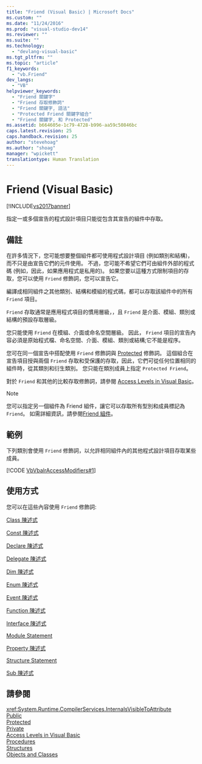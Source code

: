 ```yaml
---
title: "Friend (Visual Basic) | Microsoft Docs"
ms.custom: ""
ms.date: "11/24/2016"
ms.prod: "visual-studio-dev14"
ms.reviewer: ""
ms.suite: ""
ms.technology: 
  - "devlang-visual-basic"
ms.tgt_pltfrm: ""
ms.topic: "article"
f1_keywords: 
  - "vb.Friend"
dev_langs: 
  - "VB"
helpviewer_keywords: 
  - "Friend 關鍵字"
  - "Friend 存取修飾詞"
  - "Friend 關鍵字, 語法"
  - "Protected Friend 關鍵字組合"
  - "Friend 關鍵字, 和 Protected"
ms.assetid: b664605e-1c79-4728-b996-aa59c50846bc
caps.latest.revision: 25
caps.handback.revision: 25
author: "stevehoag"
ms.author: "shoag"
manager: "wpickett"
translationtype: Human Translation
---
```

# Friend (Visual Basic)
[!INCLUDE[vs2017banner](../../../csharp/includes/vs2017banner.md)]

指定一或多個宣告的程式設計項目只能從包含其宣告的組件中存取。  
  
## 備註  
 在許多情況下，您可能想要整個組件都可使用程式設計項目 \(例如類別和結構\)，而不只是由宣告它們的元件使用。  不過，您可能不希望它們可由組件外部的程式碼 \(例如，因此，如果應用程式是私用的\)。  如果您要以這種方式限制項目的存取，您可以使用 `Friend` 修飾詞，您可以宣告它。  
  
 編譯成相同組件之其他類別、結構和模組的程式碼，都可以存取該組件中的所有 `Friend` 項目。  
  
 `Friend` 存取通常是應用程式項目的慣用層級，，且 `Friend` 是介面、模組、類別或結構的預設存取層級。  
  
 您只能使用 `Friend` 在模組、介面或命名空間層級。  因此， `Friend` 項目的宣告內容必須是原始程式檔、命名空間、介面、模組、類別或結構;它不能是程序。  
  
 您可在同一個宣告中搭配使用 `Friend` 修飾詞與 [Protected](../../../visual-basic/language-reference/modifiers/protected.md) 修飾詞。  這個組合在宣告項目授與兩個 `Friend` 存取和受保護的存取，因此，它們可從任何位置相同的組件時，從其類別和衍生類別。  您只能在類別成員上指定 `Protected Friend`。  
  
 對於 `Friend` 和其他的比較存取修飾詞，請參閱 [Access Levels in Visual Basic](../../../visual-basic/programming-guide/language-features/declared-elements/access-levels.md)。  
  
> [!NOTE]
>  您可以指定另一個組件為 Friend 組件，讓它可以存取所有型別和成員標記為 `Friend`。  如需詳細資訊，請參閱[Friend 組件](../Topic/Friend%20Assemblies%20\(C%23%20and%20Visual%20Basic\).md)。  
  
## 範例  
 下列類別會使用 `Friend` 修飾詞，以允許相同組件內的其他程式設計項目存取某些成員。  
  
 [!CODE [VbVbalrAccessModifiers#1](../CodeSnippet/VS_Snippets_VBCSharp/vbvbalraccessmodifiers#1)]  
  
## 使用方式  
 您可以在這些內容使用 `Friend` 修飾詞:  
  
 [Class 陳述式](../../../visual-basic/language-reference/statements/class-statement.md)  
  
 [Const 陳述式](../../../visual-basic/language-reference/statements/const-statement.md)  
  
 [Declare 陳述式](../../../visual-basic/language-reference/statements/declare-statement.md)  
  
 [Delegate 陳述式](../../../visual-basic/language-reference/statements/delegate-statement.md)  
  
 [Dim 陳述式](../../../visual-basic/language-reference/statements/dim-statement.md)  
  
 [Enum 陳述式](../../../visual-basic/language-reference/statements/enum-statement.md)  
  
 [Event 陳述式](../../../visual-basic/language-reference/statements/event-statement.md)  
  
 [Function 陳述式](../../../visual-basic/language-reference/statements/function-statement.md)  
  
 [Interface 陳述式](../../../visual-basic/language-reference/statements/interface-statement.md)  
  
 [Module Statement](../../../visual-basic/language-reference/statements/module-statement.md)  
  
 [Property 陳述式](../../../visual-basic/language-reference/statements/property-statement.md)  
  
 [Structure Statement](../../../visual-basic/language-reference/statements/structure-statement.md)  
  
 [Sub 陳述式](../../../visual-basic/language-reference/statements/sub-statement.md)  
  
## 請參閱  
 <xref:System.Runtime.CompilerServices.InternalsVisibleToAttribute>   
 [Public](../../../visual-basic/language-reference/modifiers/public.md)   
 [Protected](../../../visual-basic/language-reference/modifiers/protected.md)   
 [Private](../../../visual-basic/language-reference/modifiers/private.md)   
 [Access Levels in Visual Basic](../../../visual-basic/programming-guide/language-features/declared-elements/access-levels.md)   
 [Procedures](../../../visual-basic/programming-guide/language-features/procedures/index.md)   
 [Structures](../../../visual-basic/programming-guide/language-features/data-types/structures.md)   
 [Objects and Classes](../../../visual-basic/programming-guide/language-features/objects-and-classes/index.md)
